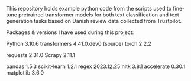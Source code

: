 This repository holds example python code from the scripts used to fine-tune pretrained transformer models for both text 
classification and text generation tasks based on Danish review data collected from Trustpilot.

Packages & versions I have used during this project:

Python                       3.10.6
transformers                 4.41.0.dev0 (source)
torch                        2.2.2

requests                     2.31.0
Scrapy                       2.11.1

pandas                       1.5.3
scikit-learn                 1.2.1
regex                        2023.12.25
nltk                         3.8.1
accelerate                   0.30.1
matplotlib                   3.6.0
